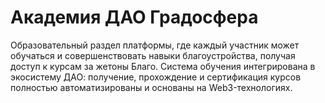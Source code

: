 # Академия ДАО Градосфера

Образовательный раздел платформы, где каждый участник может обучаться и совершенствовать навыки благоустройства, получая доступ к курсам за жетоны Благо. Система обучения интегрирована в экосистему ДАО: получение, прохождение и сертификация курсов полностью автоматизированы и основаны на Web3-технологиях.
